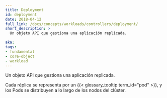 ```yaml
---
title: Deployment
id: deployment
date: 2018-04-12
full_link: /docs/concepts/workloads/controllers/deployment/
short_description: >
  Un objeto API que gestiona una aplicación replicada.

aka: 
tags:
- fundamental
- core-object
- workload
---
```

 Un objeto API que gestiona una aplicación replicada.

<!--more--> 

Cada réplica se representa por un {{< glossary_tooltip term_id="pod" >}}, 
y los Pods se distribuyen a lo largo de los nodos del clúster.

